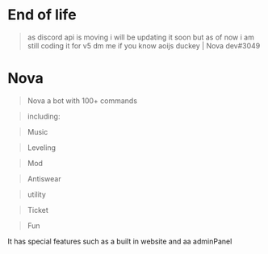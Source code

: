 # End of life
> as discord api is moving
> i will be updating it soon
> but as of now i am still coding it for v5
> dm me if you know aoijs duckey | Nova dev#3049


# Nova
> Nova a bot with 100+ commands

> including:

> Music

> Leveling

> Mod

> Antiswear

> utility

> Ticket

> Fun


It has special features such as
a built in website and aa adminPanel
